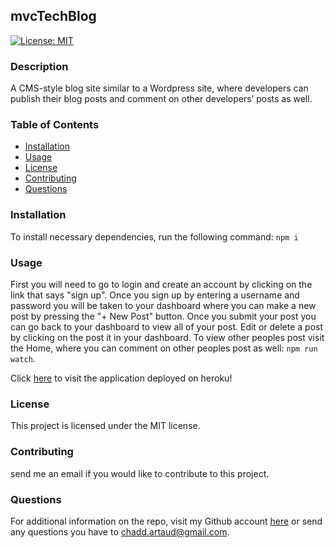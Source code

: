 ## mvcTechBlog
  [![License: MIT](https://img.shields.io/badge/License-MIT-yellow.svg)](https://opensource.org/licenses/MIT)
  ### Description
  A CMS-style blog site similar to a Wordpress site, where developers can publish their blog posts and comment on other developers’ posts as well.
  ### Table of Contents
  - [Installation](https://github.com/cartaud/readmeGenerator#installation)
  - [Usage](https://github.com/cartaud/readmeGenerator#usage)
  - [License](https://github.com/cartaud/readmeGenerator#license)
  - [Contributing](https://github.com/cartaud/readmeGenerator#contributing)
  - [Questions](https://github.com/cartaud/readmeGenerator#questions)
  ### Installation
  To install necessary dependencies, run the following command:
  `npm i`
  ### Usage
  First you will need to go to login and create an account by clicking on the link that says "sign up". Once you sign up by entering a username and password you will be taken to your dashboard where you can make a new post by pressing the "+ New Post" button. Once you submit your post you can go back to your dashboard to view all of your post. Edit or delete a post by clicking on the post it in your dashboard. To view other peoples post visit the Home, where you can comment on other peoples post as well:
  `npm run watch`.
  
  Click [here](https://mvctechchat.herokuapp.com/dashboard) to visit the application deployed on heroku! 
  
  ### License
  This project is licensed under the MIT license.
  ### Contributing
  send me an email if you would like to contribute to this project.
  ### Questions
  For additional information on the repo, visit my Github account [here](https://github.com/cartaud ) or send any questions you have to chadd.artaud@gmail.com. 